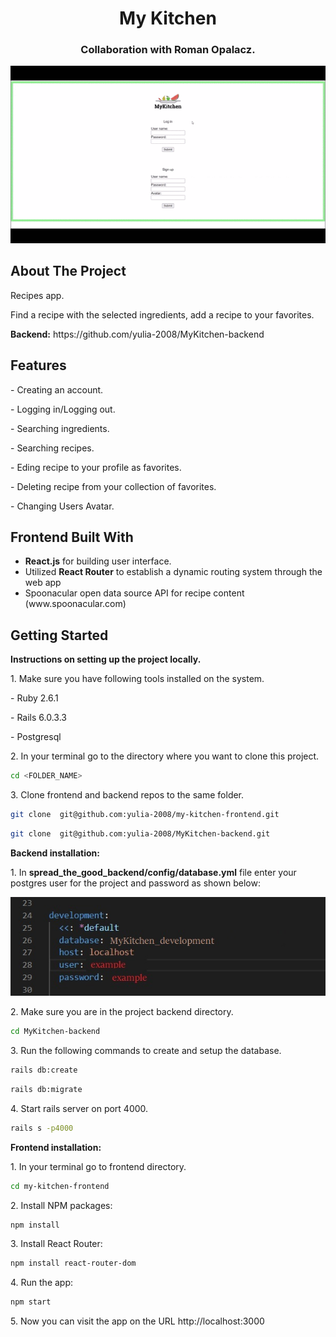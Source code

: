 <h1 align="center">My Kitchen</h1>
<h3 align="center">Collaboration with Roman Opalacz. </h3>
<div align="center">
<img src="./app_demo.gif"></img>
</div>
<h2>About The Project</h2>
<p>Recipes app.</p>
<p>Find a recipe with the selected ingredients, add a recipe to your favorites.</p> 
<p><b>Backend:</b> https://github.com/yulia-2008/MyKitchen-backend</p>


<h2>Features</h2>
<p>- Creating an account. </p>
<p>- Logging in/Logging out.</p>
<p>- Searching ingredients.</p>
<p>- Searching recipes.</p>
<p>- Eding recipe to your profile as favorites.</p>
<p>- Deleting recipe from your collection of favorites. </p>
<p>- Changing Users Avatar. </p>

<h2>Frontend Built With</h2>
<ul>
 <li> <b>React.js</b> for building user interface. </li>
 <li> Utilized <b>React Router</b> to establish a dynamic routing system through the web app </li>
 <li> Spoonacular open data source API for recipe content (www.spoonacular.com) 
</ul>


<h2>Getting Started</h2>
<p><b>Instructions on setting up the project locally.</b> </p>
<p> 1. Make sure you have following tools installed on the system.</p>
<p>- Ruby 2.6.1 </p>
<p>- Rails 6.0.3.3 </p>
<p>- Postgresql </p>
<p> 2. In your terminal go to the directory where you want to clone this project.</p>

```sh
cd <FOLDER_NAME>
```

<p> 3.  Clone frontend and backend repos to the same folder.</p>

```sh
git clone  git@github.com:yulia-2008/my-kitchen-frontend.git
```

```sh
git clone  git@github.com:yulia-2008/MyKitchen-backend.git
``` 
<p> <b>Backend installation: </b> </p>


<p> 1. In <b>spread_the_good_backend/config/database.yml</b> file enter your postgres user for the project and password as shown below:</p>
 <div align="center">
 <img src="./database.example.jpg"></img>
 </div>
 
 <p> 2. Make sure you are in the project backend directory. </p>
      
```sh
cd MyKitchen-backend
```
 
 <p> 3. Run the following commands to create and setup the database. </p>
     
```sh
rails db:create
```
     
```sh
rails db:migrate
``` 
 <p> 4. Start rails server on port 4000.</p>

```sh
rails s -p4000
```
<p> <b>Frontend installation: </b></p>
 <p> 1. In your terminal go to frontend directory.</p>
 
```sh
cd my-kitchen-frontend
```

 <p> 2. Install NPM packages:</p>
 
```sh
npm install
```
 <p> 3. Install React Router:</p>

```sh
npm install react-router-dom
```
 <p> 4. Run the app:</p>

```sh
npm start
```
<p>5. Now you can visit the app on the URL http://localhost:3000 </p>
